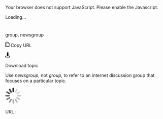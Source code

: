 Your browser does not support JavaScript. Please enable the Javascript.

Loading...

# 

group, newsgroup

![Copy URL](group-newsgroup_files/Copy.png)
Copy URL

![Download](group-newsgroup_files/Download.png)

Download topic

Use *newsgroup*, not *group,* to refer to an internet discussion group that focuses on a particular topic. 

![In progress](group-newsgroup_files/activity-large.gif)

URL :
